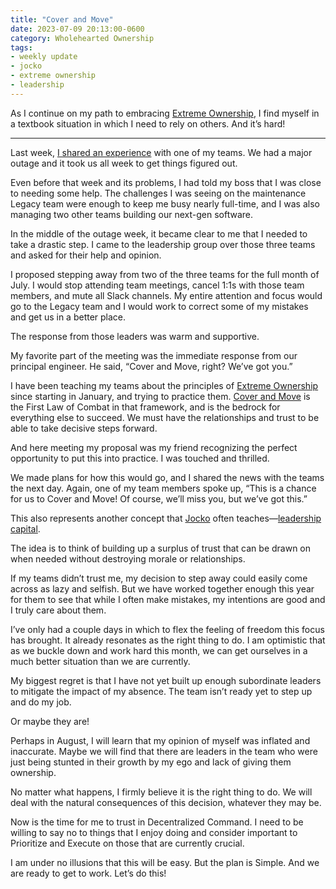 ```yaml
---
title: "Cover and Move"
date: 2023-07-09 20:13:00-0600
category: Wholehearted Ownership
tags:
- weekly update
- jocko
- extreme ownership
- leadership
---
```


As I continue on my path to embracing [Extreme Ownership](https://bennorris.com/tags/extreme-ownership), I find myself in a textbook situation in which I need to rely on others. And it’s hard!

***

Last week, [I shared an experience](https://bennorris.com/2023/07/02/practicing-ownership) with one of my teams. We had a major outage and it took us all week to get things figured out.

Even before that week and its problems, I had told my boss that I was close to needing some help. The challenges I was seeing on the maintenance Legacy team were enough to keep me busy nearly full-time, and I was also managing two other teams building our next-gen software.

In the middle of the outage week, it became clear to me that I needed to take a drastic step. I came to the leadership group over those three teams and asked for their help and opinion.

I proposed stepping away from two of the three teams for the full month of July. I would stop attending team meetings, cancel 1:1s with those team members, and mute all Slack channels. My entire attention and focus would go to the Legacy team and I would work to correct some of my mistakes and get us in a better place.

The response from those leaders was warm and supportive.

My favorite part of the meeting was the immediate response from our principal engineer. He said, “Cover and Move, right? We’ve got you.”

I have been teaching my teams about the principles of [Extreme Ownership](https://bennorris.com/tags/extreme-ownership/) since starting in January, and trying to practice them. [Cover and Move](https://echelonfront.com/build-teams-that-cover-and-move/) is the First Law of Combat in that framework, and is the bedrock for everything else to succeed. We must have the relationships and trust to be able to take decisive steps forward.

And here meeting my proposal was my friend recognizing the perfect opportunity to put this into practice. I was touched and thrilled.

We made plans for how this would go, and I shared the news with the teams the next day. Again, one of my team members spoke up, “This is a chance for us to Cover and Move! Of course, we’ll miss you, but we’ve got this.”

This also represents another concept that [Jocko](https://bennorris.com/tags/jocko) often teaches—[leadership capital](https://echelonfront.com/how-to-build-and-spend-leadership-capital/).

The idea is to think of building up a surplus of trust that can be drawn on when needed without destroying morale or relationships.

If my teams didn’t trust me, my decision to step away could easily come across as lazy and selfish. But we have worked together enough this year for them to see that while I often make mistakes, my intentions are good and I truly care about them.

I’ve only had a couple days in which to flex the feeling of freedom this focus has brought. It already resonates as the right thing to do. I am optimistic that as we buckle down and work hard this month, we can get ourselves in a much better situation than we are currently.

My biggest regret is that I have not yet built up enough subordinate leaders to mitigate the impact of my absence. The team isn’t ready yet to step up and do my job.

Or maybe they are!

Perhaps in August, I will learn that my opinion of myself was inflated and inaccurate. Maybe we will find that there are leaders in the team who were just being stunted in their growth by my ego and lack of giving them ownership.

No matter what happens, I firmly believe it is the right thing to do. We will deal with the natural consequences of this decision, whatever they may be.

Now is the time for me to trust in Decentralized Command. I need to be willing to say no to things that I enjoy doing and consider important to Prioritize and Execute on those that are currently crucial.

I am under no illusions that this will be easy. But the plan is Simple. And we are ready to get to work. Let’s do this!




